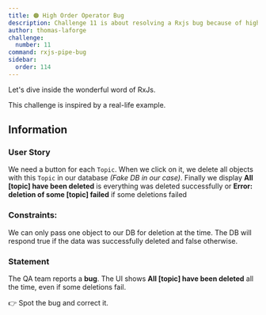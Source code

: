 ```yaml
---
title: 🟠 High Order Operator Bug
description: Challenge 11 is about resolving a Rxjs bug because of high order operators
author: thomas-laforge
challenge:
  number: 11
command: rxjs-pipe-bug
sidebar:
  order: 114
---
```


Let's dive inside the wonderful word of RxJs.

This challenge is inspired by a real-life example.

## Information

### User Story

We need a button for each `Topic`. When we click on it, we delete all objects with this `Topic` in our database _(Fake DB in our case)_. Finally we display **All [topic] have been deleted** is everything was deleted successfully or **Error: deletion of some [topic] failed** if some deletions failed

### Constraints:

We can only pass one object to our DB for deletion at the time. The DB will respond true if the data was successfully deleted and false otherwise.

### Statement

The QA team reports a **bug**. The UI shows **All [topic] have been deleted** all the time, even if some deletions fail.

👉 Spot the bug and correct it.
